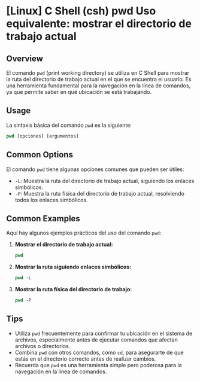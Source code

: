# [Linux] C Shell (csh) pwd Uso equivalente: mostrar el directorio de trabajo actual

## Overview
El comando `pwd` (print working directory) se utiliza en C Shell para mostrar la ruta del directorio de trabajo actual en el que se encuentra el usuario. Es una herramienta fundamental para la navegación en la línea de comandos, ya que permite saber en qué ubicación se está trabajando.

## Usage
La sintaxis básica del comando `pwd` es la siguiente:

```csh
pwd [opciones] [argumentos]
```

## Common Options
El comando `pwd` tiene algunas opciones comunes que pueden ser útiles:

- `-L`: Muestra la ruta del directorio de trabajo actual, siguiendo los enlaces simbólicos.
- `-P`: Muestra la ruta física del directorio de trabajo actual, resolviendo todos los enlaces simbólicos.

## Common Examples
Aquí hay algunos ejemplos prácticos del uso del comando `pwd`:

1. **Mostrar el directorio de trabajo actual:**
   ```csh
   pwd
   ```

2. **Mostrar la ruta siguiendo enlaces simbólicos:**
   ```csh
   pwd -L
   ```

3. **Mostrar la ruta física del directorio de trabajo:**
   ```csh
   pwd -P
   ```

## Tips
- Utiliza `pwd` frecuentemente para confirmar tu ubicación en el sistema de archivos, especialmente antes de ejecutar comandos que afectan archivos o directorios.
- Combina `pwd` con otros comandos, como `cd`, para asegurarte de que estás en el directorio correcto antes de realizar cambios.
- Recuerda que `pwd` es una herramienta simple pero poderosa para la navegación en la línea de comandos.